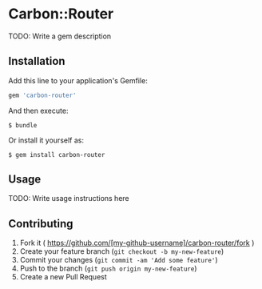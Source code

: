 # Carbon::Router

TODO: Write a gem description

## Installation

Add this line to your application's Gemfile:

```ruby
gem 'carbon-router'
```

And then execute:

    $ bundle

Or install it yourself as:

    $ gem install carbon-router

## Usage

TODO: Write usage instructions here

## Contributing

1. Fork it ( https://github.com/[my-github-username]/carbon-router/fork )
2. Create your feature branch (`git checkout -b my-new-feature`)
3. Commit your changes (`git commit -am 'Add some feature'`)
4. Push to the branch (`git push origin my-new-feature`)
5. Create a new Pull Request
